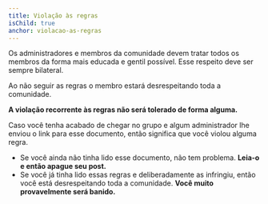 ```yaml
---
title: Violação às regras
isChild: true
anchor: violacao-as-regras
---
```


Os administradores e membros da comunidade devem tratar todos os membros da forma mais educada e gentil possível. Esse respeito deve ser sempre bilateral.

Ao não seguir as regras o membro estará desrespeitando toda a comunidade.

**A violação recorrente às regras não será tolerado de forma alguma.**

Caso você tenha acabado de chegar no grupo e algum administrador lhe enviou o link para esse documento, então significa que você violou alguma regra.

* Se você ainda não tinha lido esse documento, não tem problema. **Leia-o e então apague seu post.**
* Se você já tinha lido essas regras e deliberadamente as infringiu, então você está desrespeitando toda a comunidade. **Você muito provavelmente será banido.**